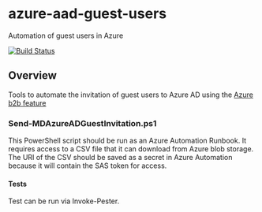 # azure-aad-guest-users
Automation of guest users in Azure

[![Build Status](https://matthewjdavis111.visualstudio.com/azure-aad-guest-users/_apis/build/status/azure-aad-guest-users?branchName=master)](https://matthewjdavis111.visualstudio.com/azure-aad-guest-users/_build/latest?definitionId=16&branchName=master)

## Overview

Tools to automate the invitation of guest users to Azure AD using the [Azure b2b feature]

### Send-MDAzureADGuestInvitation.ps1

This PowerShell script should be run as an Azure Automation Runbook. It requires access to a CSV file that it can download from Azure blob storage.
The URI of the CSV should be saved as a secret in Azure Automation because it will contain the SAS token for access.

#### Tests

Test can be run via Invoke-Pester.


[Azure b2b feature]: https://docs.microsoft.com/en-us/azure/active-directory/b2b/what-is-b2b